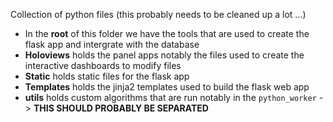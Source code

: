 Collection of python files (this probably needs to be cleaned up a lot ...)

- In the __root__ of this folder we have the tools that are used to create the flask app and intergrate with the database
- __Holoviews__ holds the panel apps notably the files used to create the interactive dashboards to modify files
- __Static__ holds static files for the flask app
- __Templates__ holds the jinja2 templates used to build the flask web app
- __utils__ holds custom algorithms that are run notably in the `python_worker` -> __THIS SHOULD PROBABLY BE SEPARATED__